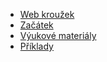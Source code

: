 ﻿* [Web kroužek](/)
* [Začátek](start.md)
* [Výukové materiály](resources.md)
* [Příklady](examples.md)